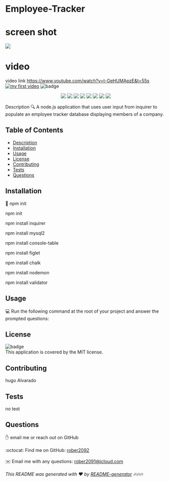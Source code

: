 # Employee-Tracker
# screen shot 
 <img src= "./images/IMG_5986.PNG" />

# video 
  video link https://www.youtube.com/watch?v=t-GeHUMApzE&t=55s
[![my first video ](https://img.youtube.com/vi/EkUx7TUQBRE/0.jpg)](https://www.youtube.com/watch?v=t-GeHUMApzE&t=55s "my first video")
![badge](https://img.shields.io/badge/license-MIT-brightgreen)<br />
 <p align="center">
    <img src="https://img.shields.io/badge/Javascript-yellow" />
    <img src="https://img.shields.io/badge/jQuery-blue"  />
    <img src="https://img.shields.io/badge/-node.js-green" />
    <img src="https://img.shields.io/badge/-inquirer-red" >
    <img src="https://img.shields.io/badge/-screencastify-lightgrey" />
    <img src="https://img.shields.io/badge/-json-orange" />
    <img src="https://img.shields.io/badge/mySQL-blue"  />
    <img src="https://img.shields.io/badge/inquirer-green" />
</p>
Description
🔍 A node.js application that uses user input from inquirer to populate an employee tracker database displaying members of a company.


## Table of Contents
- [Description](#description)
- [Installation](#installation)
- [Usage](#usage)
- [License](#license)
- [Contributing](#contributing)
- [Tests](#tests)
- [Questions](#questions)
## Installation
💾 npm init

npm init

npm install inquirer

npm install mysql2

npm install console-table

npm install figlet

npm install chalk

npm install nodemon

npm install validator




## Usage
💻 Run the following command at the root of your project and answer the prompted questions:


## License
![badge](https://img.shields.io/badge/license-MIT-brightgreen)
<br />
This application is covered by the MIT license. 
## Contributing
hugo Alvarado
## Tests
no test 


## Questions
✋  email me or reach out on GitHub<br />
<br />
:octocat: Find me on GitHub: [rober2092](https://github.com/rober2092)<br />
<br />
✉️ Email me with any questions: rober2091@icloud.com<br /><br />
_This README was generated with ❤️ by [README-generator](https://github.com/Rober2092/Team-Profile-Generator) 🔥🔥🔥_
    
